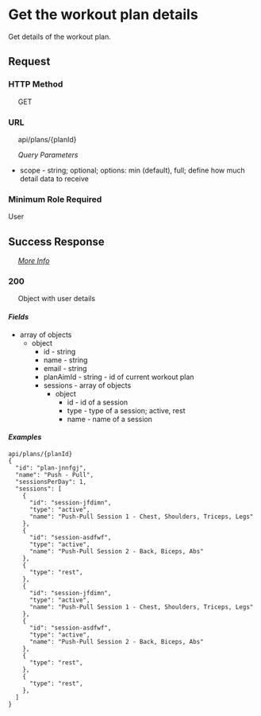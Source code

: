 # Get the workout plan details

Get details of the workout plan.

## Request

### HTTP Method
&nbsp;&nbsp;&nbsp;&nbsp; GET

### URL
&nbsp;&nbsp;&nbsp;&nbsp; api/plans/{planId}

&nbsp;&nbsp;&nbsp;&nbsp; *Query Parameters*
- scope - string; optional; options: min (default), full; define how much detail data to receive

### Minimum Role Required
User

## Success Response

&nbsp;&nbsp;&nbsp;&nbsp; [*More Info*](../Kinergize%20-%20API%20General%20Info.md)

### 200
&nbsp;&nbsp;&nbsp;&nbsp; Object with user details

#### *Fields*
- array of objects
  - object
    - id - string
    - name - string
    - email - string
    - planAimId - string - id of current workout plan
    - sessions - array of objects
      - object
        - id - id of a session
        - type - type of a session; active, rest
        - name - name of a session

#### *Examples*  
```
api/plans/{planId}
{
  "id": "plan-jnnfgj",
  "name": "Push - Pull",
  "sessionsPerDay": 1,
  "sessions": [
    {
      "id": "session-jfdimn",
      "type": "active",
      "name": "Push-Pull Session 1 - Chest, Shoulders, Triceps, Legs"
    },
    {
      "id": "session-asdfwf",
      "type": "active",
      "name": "Push-Pull Session 2 - Back, Biceps, Abs"
    },
    {
      "type": "rest",
    },
    {
      "id": "session-jfdimn",
      "type": "active",
      "name": "Push-Pull Session 1 - Chest, Shoulders, Triceps, Legs"
    },
    {
      "id": "session-asdfwf",
      "type": "active",
      "name": "Push-Pull Session 2 - Back, Biceps, Abs"
    },
    {
      "type": "rest",
    },
    {
      "type": "rest",
    },
  ]
}
```
